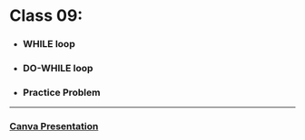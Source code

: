 # Class 09:

* ###  WHILE loop
* ###  DO-WHILE loop
* ###  Practice Problem

---

### [Canva Presentation](https://www.canva.com/design/DAG0iYFYAwQ/TZqoBinuODNQjxh3BOI6BQ/view?utm_content=DAG0iYFYAwQ&utm_campaign=designshare&utm_medium=link2&utm_source=uniquelinks&utlId=h0f29fba64d)